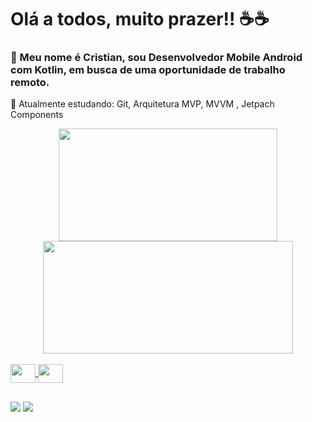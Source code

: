 # Olá a todos, muito prazer!! ☕☕
### 💬 Meu nome é Cristian, sou Desenvolvedor Mobile Android com Kotlin, em busca de uma oportunidade de trabalho remoto.
🌱 Atualmente estudando: Git, Arquitetura MVP, MVVM , Jetpach Components

<div align="center">
  <a href="https://github.com/cristianbragaa">
  <img height="180em" width="350em" src="https://github-readme-stats.vercel.app/api?username=cristianbragaa&show_icons=true&theme=dark&include_all_commits=true&count_private=true"/>
  <img height="180em" width="400em" src="https://github-readme-stats.vercel.app/api/top-langs/?username=cristianbragaa&layout=compact&langs_count=7&theme=dark"/>
</div>
<div style="display: inline_block"><br>
  <img align="center" height="30" width="40" src="https://cdn.jsdelivr.net/gh/devicons/devicon/icons/kotlin/kotlin-original.svg" >
  <img align="center" height="30" width="40" src="https://cdn.jsdelivr.net/gh/devicons/devicon/icons/java/java-original.svg">
</div>

##

<div> 
  <a href="https://instagram.com/__cristianbraga/" target="_blank"><img src="https://img.shields.io/badge/-Instagram-%23E4405F?style=for-the-badge&logo=instagram&logoColor=white" target="_blank"></a>
  <a href="https://www.linkedin.com/in/cristianbragadev/" target="_blank"><img src="https://img.shields.io/badge/-LinkedIn-%230077B5?style=for-the-badge&logo=linkedin&logoColor=white" target="_blank"></a> 
</div>
